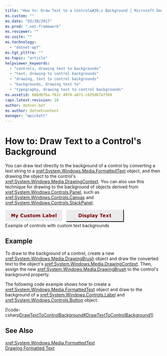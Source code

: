 ```yaml
---
title: "How to: Draw Text to a Control&#39;s Background | Microsoft Docs"
ms.custom: ""
ms.date: "03/30/2017"
ms.prod: ".net-framework"
ms.reviewer: ""
ms.suite: ""
ms.technology: 
  - "dotnet-wpf"
ms.tgt_pltfrm: ""
ms.topic: "article"
helpviewer_keywords: 
  - "controls, drawing text to backgrounds"
  - "text, drawing to control backgrounds"
  - "drawing, text to control backgrounds"
  - "backgrounds, drawing text to"
  - "typography, drawing text to control backgrounds"
ms.assetid: 686d8fba-f61c-4974-a871-c635d67a7f69
caps.latest.revision: 10
author: dotnet-bot
ms.author: dotnetcontent
manager: "wpickett"
---
```

# How to: Draw Text to a Control&#39;s Background
You can draw text directly to the background of a control by converting a text string to a              <xref:System.Windows.Media.FormattedText> object, and then drawing the object to the control's              <xref:System.Windows.Media.DrawingContext>. You can also use this technique for drawing to the background of objects derived from              <xref:System.Windows.Controls.Panel>, such as              <xref:System.Windows.Controls.Canvas> and              <xref:System.Windows.Controls.StackPanel>.  
  
 ![Controls displaying text as background](../../../../docs/framework/wpf/advanced/media/drawtext2background01.png "DrawText2Background01")  
Example of controls with custom text backgrounds  
  
## Example  
 To draw to the background of a control, create a new                      <xref:System.Windows.Media.DrawingBrush> object and draw the converted text to the object's                      <xref:System.Windows.Media.DrawingContext>. Then, assign the new                      <xref:System.Windows.Media.DrawingBrush> to the control's background property.  
  
 The following code example shows how to create a                      <xref:System.Windows.Media.FormattedText> object and draw to the background of a                      <xref:System.Windows.Controls.Label> and                      <xref:System.Windows.Controls.Button> object.  
  
 [!code-csharp[DrawTextToControlBackground#DrawTextToControlBackground1](../../../../samples/snippets/csharp/VS_Snippets_Wpf/DrawTextToControlBackground/CSHARP/Window1.xaml.cs#drawtexttocontrolbackground1)]  
  
## See Also  
 <xref:System.Windows.Media.FormattedText>   
 [Drawing Formatted Text](../../../../docs/framework/wpf/advanced/drawing-formatted-text.md)
